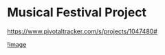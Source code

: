 # Musical Festival Project

https://www.pivotaltracker.com/s/projects/1047480#

[!image]("/erd.pdf")